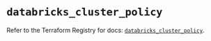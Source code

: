 # `databricks_cluster_policy`

Refer to the Terraform Registry for docs: [`databricks_cluster_policy`](https://registry.terraform.io/providers/databricks/databricks/1.79.1/docs/resources/cluster_policy).
